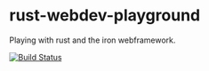 # rust-webdev-playground

Playing with rust and the iron webframework.

[![Build Status](https://travis-ci.org/thorbenk/rust-webdev-playground.svg?branch=master)](https://travis-ci.org/thorbenk/rust-webdev-playground)

